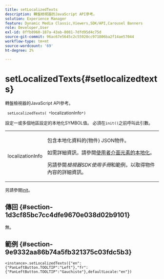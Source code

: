 ```yaml
---
title: setLocalizedTexts
description: 轉盤檢視器的JavaScript API參考。
solution: Experience Manager
feature: Dynamic Media Classic,Viewers,SDK/API,Carousel Banners
role: Developer,User
exl-id: 8ffb8960-187a-43ab-8081-7dfd95d4c75d
source-git-commit: 96ac67e5645c2c55920cc971806ba2f14ae57044
workflow-type: tm+mt
source-wordcount: '69'
ht-degree: 2%

---
```


# setLocalizedTexts{#setlocalizedtexts}

轉盤檢視器的JavaScript API參考。

` setLocalizedTexts( *`localizationInfo`*)`

設定一或多個地區設定的本地化SYMBOL值。 必須在`init()`之前呼叫此引數。

<table id="table_896DFF34A68A403DB93A6D597461A573"> 
 <tbody> 
  <tr> 
   <td colname="col1"> <p> <span class="codeph"> <span class="varname"> localizationInfo</span> </span> </p> </td> 
   <td colname="col2"> <p> 包含本地化資料的{<span class="codeph">物件</span>} JSON物件。 </p> <p>如需詳細資訊，請參閱<a href="../../../c-html5-aem-asset-viewers/c-html5-aem-carousel/c-html5-aem-carousel-localization.md" format="dita" scope="local">使用者介面元素的本地化</a>。 </p> <p>另請參閱<i>檢視器SDK使用手冊</i>和範例，以取得物件內容的詳細資訊。 </p> </td> 
  </tr> 
 </tbody> 
</table>

另請參閱[init](../../../c-html5-aem-asset-viewers/c-html5-aem-carousel/c-html5-aem-carousel-javascriptapiref/r-html5-aem-carousel-javascriptapiref-init.md#reference-aee94dd92a28410784f7a1792e28683b)。

## 傳回 {#section-1d3cf85bc7cc4dfe9670e038d02b9101}

無。

## 範例 {#section-9e9332aa86b74a5fb321375c03fdc5b3}

```
<instance>.setLocalizedTexts({"en":{"PanLeftButton.TOOLTIP":"Left"},"fr":{"PanLeftButton.TOOLTIP":"Gauchiste"},defaultLocale:"en"})
```
